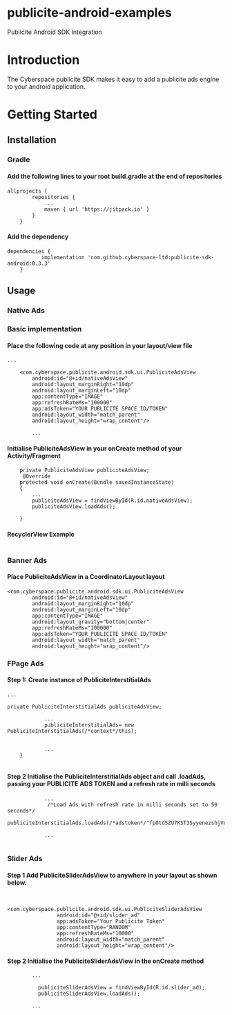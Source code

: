 # publicite-android-examples
Publicite Android SDK Integration

# Introduction 
The Cyberspace publicite SDK makes it easy to add a publicite ads engine to your android application.

# Getting Started
##	Installation

### Gradle
#### Add the following lines to your root build.gradle at the end of repositories
```
allprojects {
		repositories {
			...
			maven { url 'https://jitpack.io' }
		}
	}
```

#### Add the dependency
```
dependencies {
	       implementation 'com.github.cyberspace-ltd:publicite-sdk-android:0.3.3'
	}
```

##	Usage
### Native Ads
### Basic implementation
#### Place the following code at any position in your layout/view file
```
...

    <com.cyberspace.publicite.android.sdk.ui.PubliciteAdsView
        android:id="@+id/nativeAdsView"
        android:layout_marginRight="10dp"
        android:layout_marginLeft="10dp"
        app:contentType="IMAGE"
        app:refreshRateMs="100000"
        app:adsToken="YOUR PUBLICITE SPACE ID/TOKEN"
        android:layout_width="match_parent"
        android:layout_height="wrap_content"/>

        ...

```

#### Initialise PubliciteAdsView in your onCreate method of your Activity/Fragment
```
    private PubliciteAdsView publiciteAdsView;
     @Override
    protected void onCreate(Bundle savedInstanceState) 
    {
        ...
        publiciteAdsView = findViewById(R.id.nativeAdsView);
        publiciteAdsView.loadAds();

    }

```
#### RecyclerView Example
```

```


### Banner Ads
#### Place PubliciteAdsView in a CoordinatorLayout layout
```
<com.cyberspace.publicite.android.sdk.ui.PubliciteAdsView
        android:id="@+id/nativeAdsView"
        android:layout_marginRight="10dp"
        android:layout_marginLeft="10dp"
        app:contentType="IMAGE"
        android:layout_gravity="bottom|center"
        app:refreshRateMs="100000"
        app:adsToken="YOUR PUBLICITE SPACE ID/TOKEN"
        android:layout_width="match_parent"
        android:layout_height="wrap_content"/>

```

### FPage Ads
#### **Step 1:** Create instance of PubliciteInterstitialAds
```
...

private PubliciteInterstitialAds publiciteAdsView;

            ...
            publiciteInterstitialAds= new PubliciteInterstitialAds(/*context*/this);

           
            ...
    }
    
```

#### **Step 2** Initialise the PubliciteInterstitialAds object and call .loadAds, passing your **PUBLICITE ADS TOKEN** and a refresh rate in milli seconds

```
            ...
             /*Load Ads with refresh rate in milli seconds set to 50 seconds*/
            publiciteInterstitialAds.loadAds(/*adstoken*/"fpOtdSZU7KST3SyyenezshjVnmyVrHK8asUZBIls2T8%3D",/*refreshRateMs*/50000);

            ...


```
### Slider Ads
#### **Step 1** Add PubliciteSliderAdsView to anywhere in your layout as shown below.

```

        <com.cyberspace.publicite.android.sdk.ui.PubliciteSliderAdsView
                android:id="@+id/slider_ad"
                app:adsToken="Your Publicite Token"
                app:contentType="RANDOM"
                app:refreshRateMs="10000"
                android:layout_width="match_parent"
                android:layout_height="wrap_content"/>

```

#### **Step 2** Initialise the PubliciteSliderAdsView in the onCreate method

```
        ...

          publiciteSliderAdsView = findViewById(R.id.slider_ad);
          publiciteSliderAdsView.loadAds();

        ...

```

